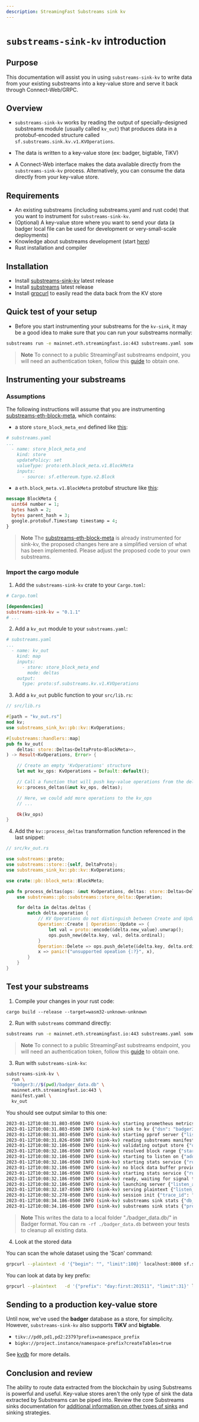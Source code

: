 ```yaml
---
description: StreamingFast Substreams sink kv
---
```


# `substreams-sink-kv` introduction

## Purpose

This documentation will assist you in using `substreams-sink-kv` to write data from your existing substreams into a key-value store and serve it back through Connect-Web/GRPC.

## Overview

* `substreams-sink-kv` works by reading the output of specially-designed substreams module (usually called `kv_out`) that produces data in a protobuf-encoded structure called `sf.substreams.sink.kv.v1.KVOperations`.

* The data is written to a key-value store (ex: badger, bigtable, TiKV)

* A Connect-Web interface makes the data available directly from the `substreams-sink-kv` process. Alternatively, you can consume the data directly from your key-value store.

## Requirements

* An existing substreams (including substreams.yaml and rust code) that you want to instrument for `substreams-sink-kv`.
* (Optional) A key-value store where you want to send your data (a badger local file can be used for development or very-small-scale deployments)
* Knowledge about substreams development (start [here](https://substreams.streamingfast.io/getting-started/quickstart))
* Rust installation and compiler

## Installation

* Install [substreams-sink-kv](https://github.com/streamingfast/substreams-sink-kv) latest release
* Install [substreams](https://github.com/streamingfast/substreams) latest release
* Install [grpcurl](https://github.com/fullstorydev/grpcurl) to easily read the data back from the KV store

## Quick test of your setup


* Before you start instrumenting your substreams for the `kv-sink`, it may be a good idea to make sure that you can run your substreams normally:

```bash
substreams run -e mainnet.eth.streamingfast.io:443 substreams.yaml some_mapper_module --start-block 1000000 --stop-block +1
```

> **Note** To connect to a public StreamingFast substreams endpoint, you will need an authentication token, follow this [guide](https://substreams.streamingfast.io/reference-and-specs/authentication) to obtain one.

## Instrumenting your substreams

### Assumptions

The following instructions will assume that you are instrumenting [substreams-eth-block-meta](https://github.com/streamingfast/substreams-eth-block-meta), which contains:

* a store `store_block_meta_end` defined like [this](https://github.com/streamingfast/substreams-eth-block-meta/blob/v0.4.0/substreams.yaml#L29-L34):

```yaml
# substreams.yaml
...
  - name: store_block_meta_end
    kind: store
    updatePolicy: set
    valueType: proto:eth.block_meta.v1.BlockMeta
    inputs:
      - source: sf.ethereum.type.v2.Block
```

* a `eth.block_meta.v1.BlockMeta` protobuf structure like [this](https://github.com/streamingfast/substreams-eth-block-meta/blob/v0.4.0/proto/block_meta.proto#L7-L12):
```proto
message BlockMeta {
  uint64 number = 1;
  bytes hash = 2;
  bytes parent_hash = 3;
  google.protobuf.Timestamp timestamp = 4;
}
```

> **Note** The [substreams-eth-block-meta](https://github.com/streamingfast/substreams-eth-block-meta) is already instrumented for sink-kv, the proposed changes here are a simplified version of what has been implemented. Please adjust the proposed code to your own substreams.

### Import the cargo module

1. Add the `substreams-sink-kv` crate to your `Cargo.toml`:

```toml
# Cargo.toml

[dependencies]
substreams-sink-kv = "0.1.1"
# ...

```

2. Add a `kv_out` module  to your `substreams.yaml`:


```yaml
# substreams.yaml
...
  - name: kv_out
    kind: map
    inputs:
      - store: store_block_meta_end
        mode: deltas
    output:
      type: proto:sf.substreams.kv.v1.KVOperations
```

3. Add a `kv_out` public function to your `src/lib.rs`:

```rs
// src/lib.rs

#[path = "kv_out.rs"]
mod kv;
use substreams_sink_kv::pb::kv::KvOperations;

#[substreams::handlers::map]
pub fn kv_out(
    deltas: store::Deltas<DeltaProto<BlockMeta>>,
) -> Result<KvOperations, Error> {

    // Create an empty 'KvOperations' structure
    let mut kv_ops: KvOperations = Default::default();

    // Call a function that will push key-value operations from the deltas
    kv::process_deltas(&mut kv_ops, deltas);

    // Here, we could add more operations to the kv_ops
    // ...

    Ok(kv_ops)
}
```

4. Add the `kv::process_deltas` transformation function referenced in the last snippet:
```rs
// src/kv_out.rs

use substreams::proto;
use substreams::store::{self, DeltaProto};
use substreams_sink_kv::pb::kv::KvOperations;

use crate::pb::block_meta::BlockMeta;

pub fn process_deltas(ops: &mut KvOperations, deltas: store::Deltas<DeltaProto<BlockMeta>>) {
    use substreams::pb::substreams::store_delta::Operation;

    for delta in deltas.deltas {
        match delta.operation {
            // KV Operations do not distinguish between Create and Update.
            Operation::Create | Operation::Update => {
                let val = proto::encode(&delta.new_value).unwrap();
                ops.push_new(delta.key, val, delta.ordinal);
            }
            Operation::Delete => ops.push_delete(&delta.key, delta.ordinal),
            x => panic!("unsupported opeation {:?}", x),
        }
    }
}
```

## Test your substreams

1. Compile your changes in your rust code:

```
cargo build --release --target=wasm32-unknown-unknown
```

2. Run with `substreams` command directly:

```bash
substreams run -e mainnet.eth.streamingfast.io:443 substreams.yaml some_mapper_module --start-block 1000000 --stop-block +1
```

> **Note** To connect to a public StreamingFast substreams endpoint, you will need an authentication token, follow this [guide](https://substreams.streamingfast.io/reference-and-specs/authentication) to obtain one.

3. Run with `substreams-sink-kv`:

```bash
substreams-sink-kv \
  run \
  "badger3://$(pwd)/badger_data.db" \
  mainnet.eth.streamingfast.io:443 \
  manifest.yaml \
  kv_out
```

You should see output similar to this one:

```bash
2023-01-12T10:08:31.803-0500 INFO (sink-kv) starting prometheus metrics server {"listen_addr": "localhost:9102"}
2023-01-12T10:08:31.803-0500 INFO (sink-kv) sink to kv {"dsn": "badger3:///Users/stepd/repos/substreams-sink-kv/badger_data.db", "endpoint": "mainnet.eth.streamingfast.io:443", "manifest_path": "https://github.com/streamingfast/substreams-eth-block-meta/releases/download/v0.4.0/substreams-eth-block-meta-v0.4.0.spkg", "output_module_name": "kv_out", "block_range": ""}
2023-01-12T10:08:31.803-0500 INFO (sink-kv) starting pprof server {"listen_addr": "localhost:6060"}
2023-01-12T10:08:31.826-0500 INFO (sink-kv) reading substreams manifest {"manifest_path": "https://github.com/streamingfast/substreams-eth-block-meta/releases/download/v0.4.0/substreams-eth-block-meta-v0.4.0.spkg"}
2023-01-12T10:08:32.186-0500 INFO (sink-kv) validating output store {"output_store": "kv_out"}
2023-01-12T10:08:32.186-0500 INFO (sink-kv) resolved block range {"start_block": 0, "stop_block": 0}
2023-01-12T10:08:32.186-0500 INFO (sink-kv) starting to listen on {"addr": "localhost:8000"}
2023-01-12T10:08:32.186-0500 INFO (sink-kv) starting stats service {"runs_each": "2s"}
2023-01-12T10:08:32.186-0500 INFO (sink-kv) no block data buffer provided. since undo steps are possible, using default buffer size {"size": 12}
2023-01-12T10:08:32.186-0500 INFO (sink-kv) starting stats service {"runs_each": "2s"}
2023-01-12T10:08:32.186-0500 INFO (sink-kv) ready, waiting for signal to quit
2023-01-12T10:08:32.186-0500 INFO (sink-kv) launching server {"listen_addr": "localhost:8000"}
2023-01-12T10:08:32.187-0500 INFO (sink-kv) serving plaintext {"listen_addr": "localhost:8000"}
2023-01-12T10:08:32.278-0500 INFO (sink-kv) session init {"trace_id": "a3c59bd7992c433402b70f9541565d2d"}
2023-01-12T10:08:34.186-0500 INFO (sink-kv) substreams sink stats {"db_flush_rate": "10.500 flush/s (21 total)", "data_msg_rate": "0.000 msg/s (0 total)", "progress_msg_rate": "0.000 msg/s (0 total)", "block_rate": "0.000 blocks/s (0 total)", "flushed_entries": 0, "last_block": "None"}
2023-01-12T10:08:34.186-0500 INFO (sink-kv) substreams sink stats {"progress_msg_rate": "16551.500 msg/s (33103 total)", "block_rate": "10941.500 blocks/s (21883 total)", "last_block": "#291883 (66d03f819dde948b297c8d582889246d7ba11a5b947335497f8716a7b608f78e)"}
```

> **Note** This writes the data to a local folder "./badger_data.db/" in Badger format. You can `rm -rf ./badger_data.db` between your tests to cleanup all existing data.

4. Look at the stored data

You can scan the whole dataset using the 'Scan' command:

```bash
grpcurl --plaintext -d '{"begin": "", "limit":100}' localhost:8000 sf.substreams.sink.kv.v1.Kv/Scan
```

You can look at data by key prefix:

```bash
grpcurl --plaintext   -d '{"prefix": "day:first:201511", "limit":31}' localhost:8000 sf.substreams.sink.kv.v1.Kv/GetByPrefix
```

## Sending to a production key-value store

Until now, we've used the **badger** database as a store, for simplicity. However, `substreams-sink-kv` also supports **TiKV** and **bigtable**.

* `tikv://pd0,pd1,pd2:2379?prefix=namespace_prefix`
* `bigkv://project.instance/namespace-prefix?createTables=true`

See [kvdb](https://github.com/streamingfast/kvdb) for more details.

## Conclusion and review

The ability to route data extracted from the blockchain by using Substreams is powerful and useful. Key-value stores aren't the only type of sink the data extracted by Substreams can be piped into. Review the core Substreams sinks documentation for [additional information on other types of sinks](https://substreams.streamingfast.io/developers-guide/substreams-sinks) and sinking strategies.
